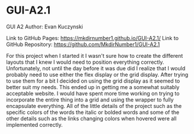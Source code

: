 # GUI-A2.1

GUI A2
Author: Evan Kuczynski

Link to GitHub Pages: https://mkdirnumber1.github.io/GUI-A2.1/
Link to GitHub Repository: https://github.com/MkdirNumber1/GUI-A2.1

For this project when I started it I wasn't sure how to create the different layouts that I knew I would need to position everything correctly. Unfortunately, not until the day before it was due did I realize that I would probably need to use either the flex display or the grid display. After trying to use them for a bit I decided on using the grid display as it seemed to better suit my needs. This ended up in getting me a somewhat suitably acceptable website. I would have spent more time working on trying to incorporate the entire thing into a grid and using the wrapper to fully encapsulate everything. All of the little details of the project such as the specific colors of the words the italic or bolded words and some of the other details such as the links changing colors when hovered were all implemented correctly.
